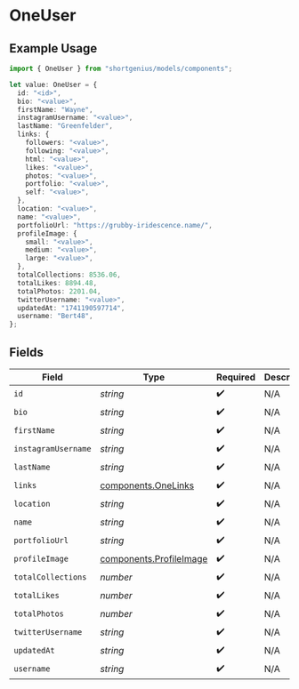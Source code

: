 # OneUser

## Example Usage

```typescript
import { OneUser } from "shortgenius/models/components";

let value: OneUser = {
  id: "<id>",
  bio: "<value>",
  firstName: "Wayne",
  instagramUsername: "<value>",
  lastName: "Greenfelder",
  links: {
    followers: "<value>",
    following: "<value>",
    html: "<value>",
    likes: "<value>",
    photos: "<value>",
    portfolio: "<value>",
    self: "<value>",
  },
  location: "<value>",
  name: "<value>",
  portfolioUrl: "https://grubby-iridescence.name/",
  profileImage: {
    small: "<value>",
    medium: "<value>",
    large: "<value>",
  },
  totalCollections: 8536.06,
  totalLikes: 8894.48,
  totalPhotos: 2201.04,
  twitterUsername: "<value>",
  updatedAt: "1741190597714",
  username: "Bert48",
};
```

## Fields

| Field                                                              | Type                                                               | Required                                                           | Description                                                        |
| ------------------------------------------------------------------ | ------------------------------------------------------------------ | ------------------------------------------------------------------ | ------------------------------------------------------------------ |
| `id`                                                               | *string*                                                           | :heavy_check_mark:                                                 | N/A                                                                |
| `bio`                                                              | *string*                                                           | :heavy_check_mark:                                                 | N/A                                                                |
| `firstName`                                                        | *string*                                                           | :heavy_check_mark:                                                 | N/A                                                                |
| `instagramUsername`                                                | *string*                                                           | :heavy_check_mark:                                                 | N/A                                                                |
| `lastName`                                                         | *string*                                                           | :heavy_check_mark:                                                 | N/A                                                                |
| `links`                                                            | [components.OneLinks](../../models/components/onelinks.md)         | :heavy_check_mark:                                                 | N/A                                                                |
| `location`                                                         | *string*                                                           | :heavy_check_mark:                                                 | N/A                                                                |
| `name`                                                             | *string*                                                           | :heavy_check_mark:                                                 | N/A                                                                |
| `portfolioUrl`                                                     | *string*                                                           | :heavy_check_mark:                                                 | N/A                                                                |
| `profileImage`                                                     | [components.ProfileImage](../../models/components/profileimage.md) | :heavy_check_mark:                                                 | N/A                                                                |
| `totalCollections`                                                 | *number*                                                           | :heavy_check_mark:                                                 | N/A                                                                |
| `totalLikes`                                                       | *number*                                                           | :heavy_check_mark:                                                 | N/A                                                                |
| `totalPhotos`                                                      | *number*                                                           | :heavy_check_mark:                                                 | N/A                                                                |
| `twitterUsername`                                                  | *string*                                                           | :heavy_check_mark:                                                 | N/A                                                                |
| `updatedAt`                                                        | *string*                                                           | :heavy_check_mark:                                                 | N/A                                                                |
| `username`                                                         | *string*                                                           | :heavy_check_mark:                                                 | N/A                                                                |